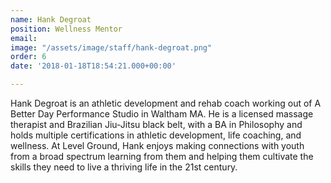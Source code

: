 ```yaml
---
name: Hank Degroat
position: Wellness Mentor
email: 
image: "/assets/image/staff/hank-degroat.png"
order: 6
date: '2018-01-18T18:54:21.000+00:00'

---
```

Hank Degroat is an athletic development and rehab coach working out of A Better Day Performance Studio in Waltham MA.  He is a licensed massage therapist and Brazilian Jiu-Jitsu black belt, with a BA in Philosophy and holds multiple certifications in athletic development, life coaching, and wellness.
At Level Ground, Hank enjoys making connections with youth from a broad spectrum learning from them and helping them cultivate the skills they need to live a thriving life in the 21st century.
